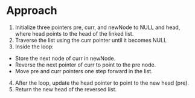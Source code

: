 # Approach
1. Initialize three pointers pre, curr, and newNode to NULL and head, where head points to the head of the linked list.
2. Traverse the list using the curr pointer until it becomes NULL
3. Inside the loop:
* Store the next node of curr in newNode.
* Reverse the next pointer of curr to point to the pre node.
* Move pre and curr pointers one step forward in the list.
4. After the loop, update the head pointer to point to the new head (pre).
5. Return the new head of the reversed list.
